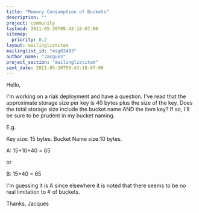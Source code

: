 ```yaml
---
title: "Memory Consumption of Buckets"
description: ""
project: community
lastmod: 2011-05-30T09:43:18-07:00
sitemap:
  priority: 0.2
layout: mailinglistitem
mailinglist_id: "msg03493"
author_name: "Jacques"
project_section: "mailinglistitem"
sent_date: 2011-05-30T09:43:18-07:00
---
```



Hello,

I'm working on a riak deployment and have a question. I've read that the
approximate storage size per key is 40 bytes plus the size of the key. Does
the total storage size include the bucket name AND the item key? If so,
I'll be sure to be prudent in my bucket naming.

E.g.

Key size: 15 bytes. Bucket Name size:10 bytes.

A: 15+10+40 = 65

or

B: 15+40 = 65

I'm guessing it is A since elsewhere it is noted that there seems to be no
real limitation to # of buckets.

Thanks,
Jacques

